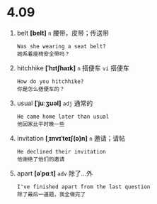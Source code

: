 # 4.09


1. belt **[belt]** `n` 腰带，皮带；传送带
    ```
    Was she wearing a seat belt?
    她系着座椅安全带吗？
    ```

2. hitchhike **[ˈhɪtʃhaɪk]** `n` 搭便车 `vi` 搭便车
    ```
    How do you hitchhike?
    你是怎么搭便车的？
    ```

3. usual **[ˈjuːʒuəl]** `adj` 通常的
    ```
    He came home later than usual
    他回家比平时晚一些
    ```

4. invitation **[ˌɪnvɪˈteɪʃ(ə)n]** `n` 邀请；请帖
    ```
    He declined their invitation
    他谢绝了他们的邀请
    ```

5. apart **[əˈpɑːt]** `adv` 除了...外
    ```
    I've finished apart from the last question
    除了最后一道题，我全做完了
    ```
